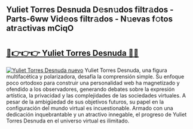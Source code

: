 ## Yuliet Torres Desnuda D𝚎sn𝚞dos filtr𝚊dos - Parts-6ww Vid𝚎os filtr𝚊dos - N𝚞evas f𝚘tos atr𝚊ctivas mCiqO

# <h2><a href="http://mb0evgs.tromn.icu/?c=Yuliet+Torres+Desnuda">🔗👉👉👉 Yuliet Torres Desnuda 🔗🔗</a></h2>

[![Yuliet Torres Desnuda nuevo](https://i.imgur.com/pEAQMta.gif)](http://mb0evgs.tromn.icu/?c=Yuliet+Torres+Desnuda)
Yuliet Torres Desnuda, una figura multifacética y polarizadora, desafía la comprensión simple. Su enfoque poco ortodoxo para construir una personalidad web ha magnetizado y ofendido a los observadores, generando debates sobre la expresión artística, la privacidad y las complejidades de las sociedades virtuales. A pesar de la ambigüedad de sus objetivos futuros, su papel en la configuración del mundo virtual es incuestionable. Armado con una dedicación inquebrantable y un atractivo innegable, el progreso de Yuliet Torres Desnuda en el universo virtual es ilimitado.
